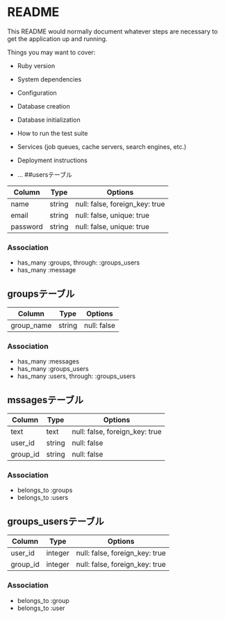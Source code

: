 # README

This README would normally document whatever steps are necessary to get the
application up and running.

Things you may want to cover:

* Ruby version

* System dependencies

* Configuration

* Database creation

* Database initialization

* How to run the test suite

* Services (job queues, cache servers, search engines, etc.)

* Deployment instructions

* ...
##usersテーブル

|Column|Type|Options|
|------|----|-------|
|name|string|null: false, foreign_key: true|
|email|string|null: false, unique: true|
|password|string|null: false, unique: true|

### Association
- has_many :groups, through: :groups_users
- has_many :message

## groupsテーブル
|Column|Type|Options|
|------|----|-------|
|group_name|string|null: false|

### Association
- has_many :messages
- has_many :groups_users
- has_many :users, through: :groups_users

## mssagesテーブル
|Column|Type|Options|
|------|----|-------|
|text|text|null: false, foreign_key: true|
|user_id|string|null: false|
|group_id|string|null: false|

### Association
- belongs_to :groups
- belongs_to :users

## groups_usersテーブル

|Column|Type|Options|
|------|----|-------|
|user_id|integer|null: false, foreign_key: true|
|group_id|integer|null: false, foreign_key: true|

### Association
- belongs_to :group
- belongs_to :user